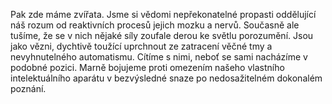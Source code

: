Pak zde máme zvířata.<break time="0.5s" /> Jsme si vědomi nepřekonatelné propasti oddělující náš rozum od reaktivních procesů jejich mozku a nervů. Současně ale tušíme, že se v nich nějaké síly zoufale derou ke světlu porozumění.<break time="0.2s" /> Jsou jako vězni, dychtivě toužící uprchnout ze zatracení věčné tmy a nevyhnutelného automatismu. Cítíme s nimi, neboť se sami nacházíme v podobné pozici. Marně bojujeme proti omezením našeho vlastního intelektuálního aparátu v bezvýsledné snaze po nedosažitelném dokonalém poznání.
